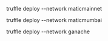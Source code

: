 truffle deploy --network maticmainnet

truffle deploy --network maticmumbai

truffle deploy --network ganache
